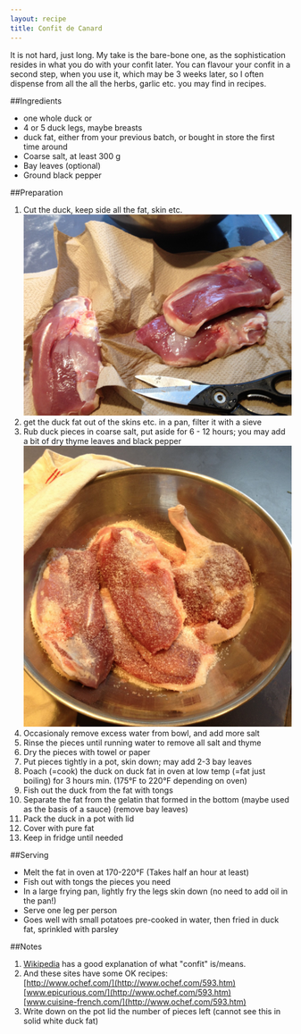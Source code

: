 ```yaml
---
layout: recipe
title: Confit de Canard 
---
```


It is not hard, just long.  My take is the bare-bone one, as the sophistication resides in what you do with your confit later. You can flavour your confit in a second step, when you use it, which may be 3 weeks later, so I often dispense from all the all the herbs, garlic etc. you may find in recipes.

##Ingredients
* one whole duck
or
* 4 or 5 duck legs, maybe breasts
* duck fat, either from your previous batch, or bought in store the first time around
* Coarse salt, at least 300 g
* Bay leaves (optional)
* Ground black pepper


##Preparation
1. Cut the duck, keep side all the fat, skin etc.<br>![image](img/confit_de_canard1.jpg)
2. get the duck fat out of the skins etc. in a pan, filter it with a sieve
3. Rub duck pieces in coarse salt, put aside for 6 - 12 hours; you may add a bit of dry thyme leaves and black pepper <br>![image](img/confit_de_canard2.jpg)
4. Occasionaly remove excess water from bowl, and add more salt
1. Rinse the pieces until running water to remove all salt and thyme
1. Dry the pieces with towel or paper
1. Put pieces tightly in a pot, skin down; may add 2-3 bay leaves
1. Poach (=cook) the duck on duck fat in oven at low temp (=fat just boiling) for 3 hours min. (175°F to 220°F depending on oven)
1. Fish out the duck from the fat with tongs
1. Separate the fat from the gelatin that formed in the bottom (maybe used as the basis of a sauce) (remove bay leaves)
1. Pack the duck in a pot with lid
1. Cover with pure fat
1. Keep in fridge until needed
 
##Serving
* Melt the fat in oven at 170-220°F (Takes half an hour at least)
* Fish out with tongs the pieces you need
* In a large frying pan, lightly fry the legs skin down (no need to add oil in the pan!)
* Serve one leg per person
* Goes well with small potatoes pre-cooked in water, then fried in duck fat, sprinkled with parsley

##Notes
1. [Wikipedia](http://en.wikipedia.org/wiki/Duck_confit) has a good explanation of what "confit" is/means.
2. And these sites have some OK recipes:<br>
[http://www.ochef.com/](http://www.ochef.com/593.htm)<br>
[www.epicurious.com/](http://www.ochef.com/593.htm)<br>
[www.cuisine-french.com/](http://www.ochef.com/593.htm)
3. Write down on the pot lid the number of pieces left (cannot see this in solid white duck fat)
